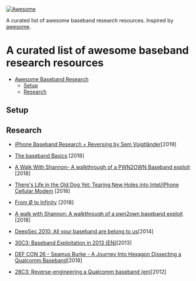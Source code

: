 [![Awesome](https://cdn.rawgit.com/sindresorhus/awesome/d7305f38d29fed78fa85652e3a63e154dd8e8829/media/badge.svg)](https://github.com/sindresorhus/awesome)

A curated list of awesome baseband research resources. Inspired by
[awesome](https://github.com/sindresorhus/awesome).

# A curated list of awesome baseband research resources

- [Awesome Baseband Research](#awesome-baseband-exploitation)
    - [Setup](#setup)
    - [Research](#research)
    

## Setup


## Research
+ [iPhone Baseband Research + Reversing by Sem Voigtländer](https://www.youtube.com/watch?v=Mwh1PsfEerw)[2019]

+ [The baseband Basics](https://github.com/comaeio/OPCDE/blob/master/2018/Kenya/Charles%20Nitay%20Anna%20-%20The%20Baseband%20Basics.pdf) [2018]

+ [A Walk With Shannon- A walkthrough of a PWN2OWN Baseband exploit](https://github.com/comaeio/OPCDE/blob/master/2018/Kenya/Amat%20Cama%20-%20A%20Walk%20With%20Shannon-%20A%20walkthrough%20of%20a%20PWN2OWN%20Baseband%20exploit.pdf) [2018]

+ [There's Life in the Old Dog Yet: Tearing New Holes into Intel/iPhone Cellular Modem](https://comsecuris.com/blog/posts/theres_life_in_the_old_dog_yet_tearing_new_holes_into_inteliphone_cellular_modems/) [2018]

+ [From Ø to Infinity](https://docs.google.com/presentation/d/19A1JWyOTueZvD8AksqCxtxriNJJgj0vPdq3cNTwndf4/edit#slide=id.g35506ef05e_0_0) [2018]

+ [A walk with Shannon: A walkthrough of a pwn2own baseband exploit](https://www.youtube.com/watch?v=6bpxrfB9ioo) [2018]

+ [DeepSec 2010: All your baseband are belong to us](https://www.youtube.com/watch?v=fQqv0v14KKY)[2014]

+ [30C3: Baseband Exploitation in 2013 (EN)](https://www.youtube.com/watch?v=sD-EXDOoZs4)[2013]

+ [DEF CON 26 - Seamus Burke - A Journey Into Hexagon Dissecting a Qualcomm Baseband](https://www.youtube.com/watch?v=U_awEXRp72k)[2018]

+ [28C3: Reverse-engineering a Qualcomm baseband (en)](https://www.youtube.com/watch?v=UOL5actJHVk)[2012]

